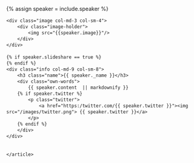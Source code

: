 {% assign speaker = include.speaker %}
<section class="main-content text-center speaker fix-anchor" id="{{ speaker.id }}">
	<article>

	<div class="image col-md-3 col-sm-4">
		<div class="image-holder">
			<img src="{{speaker.image}}"/>
		</div>
	</div>
	
	{% if speaker.slideshare == true %}
	{% endif %}
	<div class="info col-md-9 col-sm-8">
		<h3 class="name">{{ speaker._name }}</h3>
		<div class="own-words">
	 		{{ speaker.content  || markdownify }}
		{% if speaker.twitter %}
			<p class="twitter">
				<a href="https:/twitter.com/{{ speaker.twitter }}"><img src="/images/twitter.png"> {{ speaker.twitter }}</a>
			</p>
	  	{% endif %}
	  	</div> 
   	</div>
	
	
 	</article>
</section>
